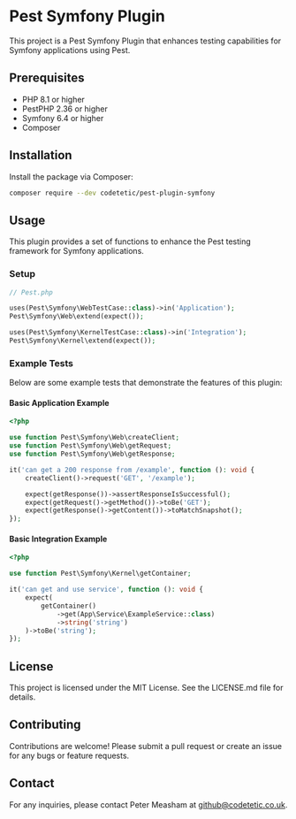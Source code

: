 # Pest Symfony Plugin

This project is a Pest Symfony Plugin that enhances testing capabilities for Symfony applications using Pest.

## Prerequisites

- PHP 8.1 or higher
- PestPHP 2.36 or higher
- Symfony 6.4 or higher
- Composer

## Installation

Install the package via Composer:

```bash
composer require --dev codetetic/pest-plugin-symfony
```

## Usage

This plugin provides a set of functions to enhance the Pest testing framework for Symfony applications.

### Setup

```php
// Pest.php

uses(Pest\Symfony\WebTestCase::class)->in('Application');
Pest\Symfony\Web\extend(expect());

uses(Pest\Symfony\KernelTestCase::class)->in('Integration');
Pest\Symfony\Kernel\extend(expect());
```

### Example Tests

Below are some example tests that demonstrate the features of this plugin:

#### Basic Application Example

```php
<?php

use function Pest\Symfony\Web\createClient;
use function Pest\Symfony\Web\getRequest;
use function Pest\Symfony\Web\getResponse;

it('can get a 200 response from /example', function (): void {
    createClient()->request('GET', '/example');

    expect(getResponse())->assertResponseIsSuccessful();
    expect(getRequest()->getMethod())->toBe('GET');
    expect(getResponse()->getContent())->toMatchSnapshot();
});
```

#### Basic Integration Example

```php
<?php

use function Pest\Symfony\Kernel\getContainer;

it('can get and use service', function (): void {
    expect(
        getContainer()
            ->get(App\Service\ExampleService::class)
            ->string('string')
    )->toBe('string');
});
```

## License

This project is licensed under the MIT License. See the LICENSE.md file for details.

## Contributing

Contributions are welcome! Please submit a pull request or create an issue for any bugs or feature requests.

## Contact

For any inquiries, please contact Peter Measham at github@codetetic.co.uk.
